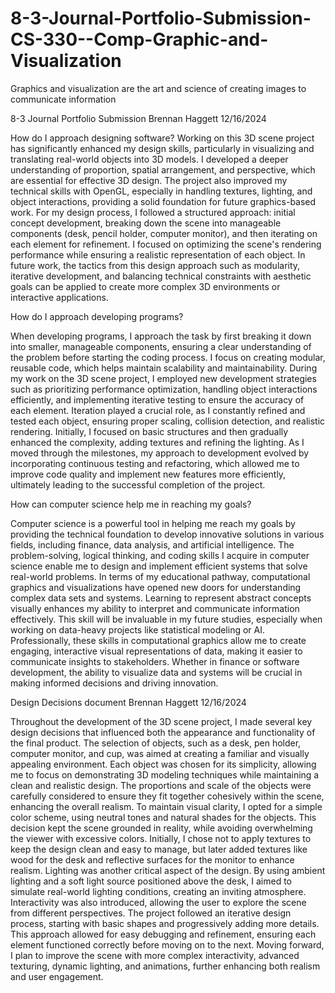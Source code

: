 # 8-3-Journal-Portfolio-Submission-CS-330--Comp-Graphic-and-Visualization
Graphics and visualization are the art and science of creating images to communicate information


8-3 Journal Portfolio Submission
Brennan Haggett
12/16/2024


How do I approach designing software?
Working on this 3D scene project has significantly enhanced my design skills, particularly in visualizing and translating real-world objects into 3D models. I developed a deeper understanding of proportion, spatial arrangement, and perspective, which are essential for effective 3D design. The project also improved my technical skills with OpenGL, especially in handling textures, lighting, and object interactions, providing a solid foundation for future graphics-based work. For my design process, I followed a structured approach: initial concept development, breaking down the scene into manageable components (desk, pencil holder, computer monitor), and then iterating on each element for refinement. I focused on optimizing the scene's rendering performance while ensuring a realistic representation of each object. In future work, the tactics from this design approach such as modularity, iterative development, and balancing technical constraints with aesthetic goals can be applied to create more complex 3D environments or interactive applications.

How do I approach developing programs?

When developing programs, I approach the task by first breaking it down into smaller, manageable components, ensuring a clear understanding of the problem before starting the coding process. I focus on creating modular, reusable code, which helps maintain scalability and maintainability. During my work on the 3D scene project, I employed new development strategies such as prioritizing performance optimization, handling object interactions efficiently, and implementing iterative testing to ensure the accuracy of each element.
Iteration played a crucial role, as I constantly refined and tested each object, ensuring proper scaling, collision detection, and realistic rendering. Initially, I focused on basic structures and then gradually enhanced the complexity, adding textures and refining the lighting.
As I moved through the milestones, my approach to development evolved by incorporating continuous testing and refactoring, which allowed me to improve code quality and implement new features more efficiently, ultimately leading to the successful completion of the project.


How can computer science help me in reaching my goals?

Computer science is a powerful tool in helping me reach my goals by providing the technical foundation to develop innovative solutions in various fields, including finance, data analysis, and artificial intelligence. The problem-solving, logical thinking, and coding skills I acquire in computer science enable me to design and implement efficient systems that solve real-world problems.
In terms of my educational pathway, computational graphics and visualizations have opened new doors for understanding complex data sets and systems. Learning to represent abstract concepts visually enhances my ability to interpret and communicate information effectively. This skill will be invaluable in my future studies, especially when working on data-heavy projects like statistical modeling or AI.
Professionally, these skills in computational graphics allow me to create engaging, interactive visual representations of data, making it easier to communicate insights to stakeholders. Whether in finance or software development, the ability to visualize data and systems will be crucial in making informed decisions and driving innovation.



Design Decisions document
Brennan Haggett
12/16/2024



Throughout the development of the 3D scene project, I made several key design decisions that influenced both the appearance and functionality of the final product. The selection of objects, such as a desk, pen holder, computer monitor, and cup, was aimed at creating a familiar and visually appealing environment. Each object was chosen for its simplicity, allowing me to focus on demonstrating 3D modeling techniques while maintaining a clean and realistic design. The proportions and scale of the objects were carefully considered to ensure they fit together cohesively within the scene, enhancing the overall realism.
To maintain visual clarity, I opted for a simple color scheme, using neutral tones and natural shades for the objects. This decision kept the scene grounded in reality, while avoiding overwhelming the viewer with excessive colors. Initially, I chose not to apply textures to keep the design clean and easy to manage, but later added textures like wood for the desk and reflective surfaces for the monitor to enhance realism.
Lighting was another critical aspect of the design. By using ambient lighting and a soft light source positioned above the desk, I aimed to simulate real-world lighting conditions, creating an inviting atmosphere. Interactivity was also introduced, allowing the user to explore the scene from different perspectives.
The project followed an iterative design process, starting with basic shapes and progressively adding more details. This approach allowed for easy debugging and refinement, ensuring each element functioned correctly before moving on to the next. Moving forward, I plan to improve the scene with more complex interactivity, advanced texturing, dynamic lighting, and animations, further enhancing both realism and user engagement.


